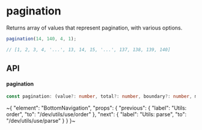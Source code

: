 
# pagination

Returns array of values that represent pagination, with various options.

```ts
pagination(14, 140, 4, 1);

// [1, 2, 3, 4, '...', 13, 14, 15, '...', 137, 138, 139, 140]
```

## API

#### pagination

```ts
const pagination: (value?: number, total?: number, boundary?: number, middle?: number) => any[];
```


~{
  "element": "BottomNavigation",
  "props": {
    "previous": {
      "label": "Utils: order",
      "to": "/dev/utils/use/order"
    },
    "next": {
      "label": "Utils: parse",
      "to": "/dev/utils/use/parse"
    }
  }
}~
